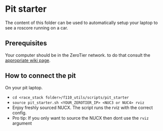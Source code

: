 # Pit starter 
The content of this folder can be used to automatically setup your laptop to see a roscore running on a car. 

## Prerequisites
Your computer should be in the ZeroTier network. to do that consult the [appropriate wiki page](https://git.ee.ethz.ch/pbl/research/f1tenth/race_stack/-/wikis/Networking-structure). 
## How to connect the pit
On your pit laptop.
- `cd <race_stack folder>/f110_utils/scripts/pit_starter`
- `source pit_starter.sh <YOUR_ZEROTIER_IP> <NUC3 or NUC4> rviz`
- Enjoy freshly sourced NUCX. The script runs the rviz with the correct config.
- Pro tip: If you only want to source the NUCX then dont use the `rviz` argument
